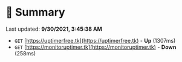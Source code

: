# 📖 Summary
Last updated: **9/30/2021, 3:45:38 AM**

- `GET` [https://uptimerfree.tk](https://uptimerfree.tk) - **Up** (1307ms)
- `GET` [https://monitoruptimer.tk](https://monitoruptimer.tk) - **Down** (258ms)
